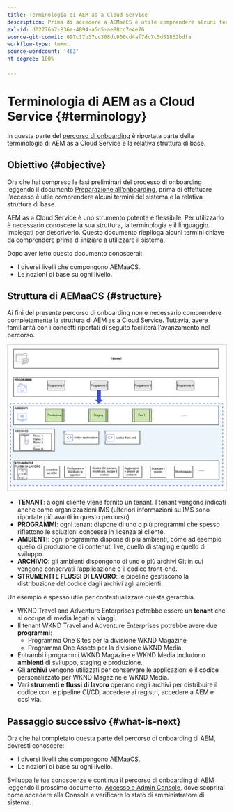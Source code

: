 ```yaml
---
title: Terminologia di AEM as a Cloud Service
description: Prima di accedere a AEMaaCS è utile comprendere alcuni termini del sistema e la relativa struttura di base.
exl-id: d02776a7-836a-4894-a5d5-ae88cc7e4e76
source-git-commit: 097c17b37cc308dc906cd4af7dc7c5d51862bdfa
workflow-type: tm+mt
source-wordcount: '463'
ht-degree: 100%

---
```


# Terminologia di AEM as a Cloud Service {#terminology}

In questa parte del [percorso di onboarding](overview.md) è riportata parte della terminologia di AEM as a Cloud Service e la relativa struttura di base.

## Obiettivo {#objective}

Ora che hai compreso le fasi preliminari del processo di onboarding leggendo il documento [Preparazione all’onboarding](preparation.md), prima di effettuare l’accesso è utile comprendere alcuni termini del sistema e la relativa struttura di base.

AEM as a Cloud Service è uno strumento potente e flessibile. Per utilizzarlo è necessario conoscere la sua struttura, la terminologia e il linguaggio impiegati per descriverlo. Questo documento riepiloga alcuni termini chiave da comprendere prima di iniziare a utilizzare il sistema.

Dopo aver letto questo documento conoscerai:

* I diversi livelli che compongono AEMaaCS.
* Le nozioni di base su ogni livello.

## Struttura di AEMaaCS {#structure}

Ai fini del presente percorso di onboarding non è necessario comprendere completamente la struttura di AEM as a Cloud Service. Tuttavia, avere familiarità con i concetti riportati di seguito faciliterà l’avanzamento nel percorso.

![Struttura di Cloud Manager](/help/journey-sites/quick-site/assets/cloud-manager-structure.png)

* **TENANT**: a ogni cliente viene fornito un tenant. I tenant vengono indicati anche come organizzazioni IMS (ulteriori informazioni su IMS sono riportate più avanti in questo percorso)
* **PROGRAMMI**: ogni tenant dispone di uno o più programmi che spesso riflettono le soluzioni concesse in licenza al cliente.
* **AMBIENTI**: ogni programma dispone di più ambienti, come ad esempio quello di produzione di contenuti live, quello di staging e quello di sviluppo.
* **ARCHIVIO**: gli ambienti dispongono di uno o più archivi Git in cui vengono conservati l’applicazione e il codice front-end.
* **STRUMENTI E FLUSSI DI LAVORO**: le pipeline gestiscono la distribuzione del codice dagli archivi agli ambienti.

Un esempio è spesso utile per contestualizzare questa gerarchia.

* WKND Travel and Adventure Enterprises potrebbe essere un **tenant** che si occupa di media legati ai viaggi.
* Il tenant WKND Travel and Adventure Enterprises potrebbe avere due **programmi**:
   * Programma One Sites per la divisione WKND Magazine
   * Programma One Assets per la divisione WKND Media
* Entrambi i programmi WKND Magazine e WKND Media includono **ambienti** di sviluppo, staging e produzione.
* Gli **archivi** vengono utilizzati per conservare le applicazioni e il codice personalizzato per WKND Magazine e WKND Media.
* Vari **strumenti e flussi di lavoro** operano negli archivi per distribuire il codice con le pipeline CI/CD, accedere ai registri, accedere a AEM e così via.

## Passaggio successivo {#what-is-next}

Ora che hai completato questa parte del percorso di onboarding di AEM, dovresti conoscere:

* I diversi livelli che compongono AEMaaCS.
* Le nozioni di base su ogni livello.

Sviluppa le tue conoscenze e continua il percorso di onboarding di AEM leggendo il prossimo documento, [Accesso a Admin Console](admin-console.md), dove scoprirai come accedere alla Console e verificare lo stato di amministratore di sistema.
